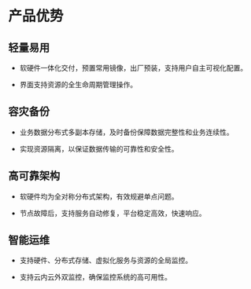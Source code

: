 # 产品优势

## 轻量易用

- 软硬件一体化交付，预置常用镜像，出厂预装，支持用户自主可视化配置。

* 界面支持资源的全生命周期管理操作。

## 容灾备份

* 业务数据分布式多副本存储，及时备份保障数据完整性和业务连续性。

* 实现资源隔离，以保证数据传输的可靠性和安全性。

## 高可靠架构

* 软硬件均为全对称分布式架构，有效规避单点问题。

* 节点故障后，支持服务自动修复，平台稳定高效，快速响应。

## 智能运维

* 支持硬件、分布式存储、虚拟化服务与资源的全局监控。

* 支持云内云外双监控，确保监控系统的高可用性。

